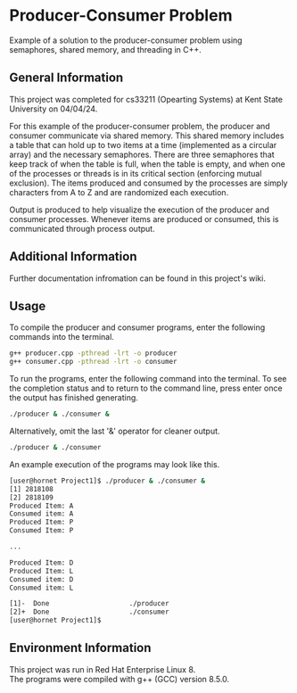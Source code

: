 # Producer-Consumer Problem 

Example of a solution to the producer-consumer problem using semaphores, shared memory, and threading in C++. 

## General Information

This project was completed for cs33211 (Opearting Systems) at Kent State University on 04/04/24.

For this example of the producer-consumer problem, the producer and consumer communicate via shared memory. This shared memory includes a table that can hold up to two items at a time (implemented as a circular array) and the necessary semaphores. There are three semaphores that keep track of when the table is full, when the table is empty, and when one of the processes or threads is in its critical section (enforcing mutual exclusion). The items produced and consumed by the processes are simply characters from A to Z and are randomized each execution. 

Output is produced to help visualize the execution of the producer and consumer processes. Whenever items are produced or consumed, this is communicated through process output. 

## Additional Information

Further documentation infromation can be found in this project's wiki.

## Usage

To compile the producer and consumer programs, enter the following commands into the terminal.
```bash
g++ producer.cpp -pthread -lrt -o producer
g++ consumer.cpp -pthread -lrt -o consumer
```

To run the programs, enter the following command into the terminal. To see the completion status and to return to the command line, press enter once the output has finished generating.
```bash
./producer & ./consumer &
```

Alternatively, omit the last '&' operator for cleaner output.
```bash
./producer & ./consumer
```

An example execution of the programs may look like this.
```bash
[user@hornet Project1]$ ./producer & ./consumer &
[1] 2818108
[2] 2818109
Produced Item: A
Consumed item: A
Produced Item: P
Consumed Item: P

...

Produced Item: D
Produced Item: L
Consumed item: D
Consumed item: L

[1]-  Done                    ./producer
[2]+  Done                    ./consumer
[user@hornet Project1]$
```

## Environment Information

This project was run in Red Hat Enterprise Linux 8.<br>
The programs were compiled with g++ (GCC) version 8.5.0.

